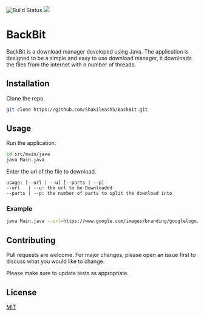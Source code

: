 ![Build Status](https://img.shields.io/badge/build-completed-success?style=for-the-badge&logo=appveyor)
![](https://img.shields.io/badge/Java-ED8B00?style=for-the-badge&logo=java&logoColor=white)

# BackBit

BackBit is a download manager developed using Java. The application is designed to be a simple and easy to use download manager, it downloads the files from the internet with n number of threads. 

## Installation

Clone the repo.

```bash
git clone https://github.com/Shakileash5/BackBit.git
```

## Usage

Run the application.

```bash
cd src/main/java
java Main.java
```

Enter the url of the file to download.
```
usage: [--url | --u] [--parts | --p]
--url   | --u: the url to be Downloaded
--parts | --p: the number of parts to split the download into
```

### Example

```bash
java Main.java --url=https://www.google.com/images/branding/googlelogo/2x/googlelogo_color_272x92dp.png --parts=8
```

## Contributing
Pull requests are welcome. For major changes, please open an issue first to discuss what you would like to change.

Please make sure to update tests as appropriate.

## License
[MIT](https://choosealicense.com/licenses/mit/)